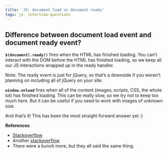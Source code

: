 ```yaml
---
title: 'JS: document load vs document ready'
tags: js, interview-questions
---
```


## Difference between document load event and document ready event?

**`$(document).ready()`** fires when the HTML has finished loading. You can’t interact with the DOM before the HTML has finished loading, so we keep all our JS interactions wrapped up in the ready handler.

Note: The ready event is just for jQuery, so that’s a downside if you weren’t planning on including all of jQuery on your site.

**`window.onload`** fires when all of the content (images, scripts, CSS, the whole lot) has finished loading. This can be really slow, so we try not to keep too much here. But it can be useful if you need to work with images of unknown size.

And that’s it! This has been the most straight forward answer yet :)

**References**

* [Stackoverflow](http://stackoverflow.com/questions/3698200/window-onload-vs-document-ready)
* Another [stackoverflow](http://stackoverflow.com/questions/7971615/difference-between-pageload-onload-document-ready)
* There were a bunch more, but they all said the same thing.
